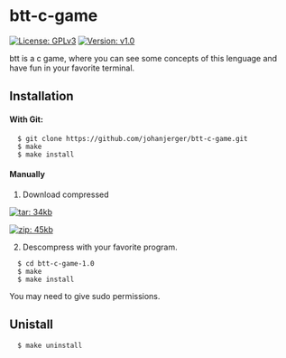 # btt-c-game
[![License: GPLv3](https://img.shields.io/badge/License-GPL%20v3-blue.svg)](http://www.gnu.org/license/gpl-3.0)
[![Version: v1.0](https://img.shields.io/badge/Version-v1.0-blue.svg)](https://github.com/johanjerger/btt-c-game/releases/v1.0)
  
  btt is a c game, where you can see some concepts of this lenguage and have fun in your favorite terminal.
  
## Installation
  
#### With Git:
    
  ```
    $ git clone https://github.com/johanjerger/btt-c-game.git
    $ make
    $ make install
  ```
    
#### Manually
  
  1. Download compressed 
  
  [![tar: 34kb](https://img.shields.io/badge/tar-34kb-red.svg)](https://github.com/johanjerger/btt-c-game/archive/v1.0.tar.gz)
  
  [![zip: 45kb](https://img.shields.io/badge/zip-45kb-red.svg)](https://github.com/johanjerger/btt-c-game/archive/v1.0.zip)
  
  2. Descompress with your favorite program.
  
  ```
    $ cd btt-c-game-1.0
    $ make
    $ make install
  ```
  You may need to give sudo permissions.
  
## Unistall
  
  ```
    $ make uninstall
  ```
